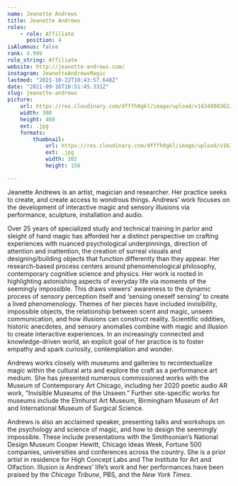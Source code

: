 ```yaml
---
name: Jeanette Andrews
title: Jeanette Andrews
roles:
    - role: Affiliate
      position: 4
isAlumnus: false
rank: 4.999
role_string: Affiliate
website: http://jeanette-andrews.com/
instagram: JeanetteAndrewsMagic
lastmod: "2021-10-22T10:43:57.648Z"
date: "2021-09-16T10:51:45.331Z"
slug: jeanette-andrews
picture:
    url: https://res.cloudinary.com/dfffh0gkl/image/upload/v1634898362/jeanette_5e34f05496.jpg
    width: 300
    height: 460
    ext: .jpg
    formats:
        thumbnail:
            url: https://res.cloudinary.com/dfffh0gkl/image/upload/v1634898362/thumbnail_jeanette_5e34f05496.jpg
            ext: .jpg
            width: 102
            height: 156

---
```

Jeanette Andrews is an artist, magician and researcher. Her practice seeks to create, and create access to wondrous things. Andrews’ work focuses on the development of interactive magic and sensory illusions via performance, sculpture, installation and audio.   

Over 25 years of specialized study and technical training in parlor and sleight of hand magic has afforded her a distinct perspective on crafting experiences with nuanced psychological underpinnings, direction of attention and inattention, the creation of surreal visuals and designing/building objects that function differently than they appear. Her research-based process centers around phenomenological philosophy, contemporary cognitive science and physics. Her work is rooted in highlighting astonishing aspects of everyday life via moments of the seemingly impossible. This draws viewers’ awareness to the dynamic process of sensory perception itself and ‘sensing oneself sensing’ to create a lived phenomenology. Themes of her pieces have included invisibility, impossible objects, the relationship between scent and magic, unseen communication, and how illusions can construct reality. Scientific oddities, historic anecdotes, and sensory anomalies combine with magic and illusion to create interactive experiences. In an increasingly connected and knowledge-driven world, an explicit goal of her practice is to foster empathy and spark curiosity, contemplation and wonder.  

Andrews works closely with museums and galleries to recontextualize magic within the cultural arts and explore the craft as a performance art medium. She has presented numerous commissioned works with the Museum of Contemporary Art Chicago, including her 2020 poetic audio AR work, “Invisible Museums of the Unseen.” Further site-specific works for museums include the Elmhurst Art Museum, Birmingham Museum of Art and International Museum of Surgical Science.   

Andrews is also an acclaimed speaker, presenting talks and workshops on the psychology and science of magic, and how to design the seemingly impossible. These include presentations with the Smithsonian’s National Design Museum Cooper Hewitt, Chicago Ideas Week, Fortune 500 companies, universities and conferences across the country. She is a prior artist in residence for High Concept Labs and The Institute for Art and Olfaction. Illusion is Andrews’ life’s work and her performances have been praised by the *Chicago Tribune*, PBS, and the *New York Times*.